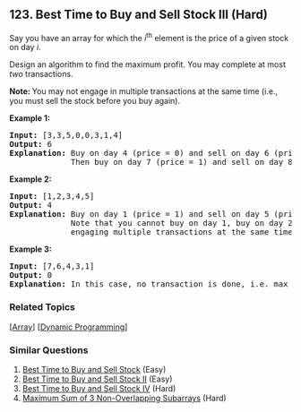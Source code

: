 <!--|This file generated by command(leetcode description); DO NOT EDIT.    |-->
<!--+----------------------------------------------------------------------+-->
<!--|@author    Openset <openset.wang@gmail.com>                           |-->
<!--|@link      https://github.com/openset                                 |-->
<!--|@home      https://github.com/openset/leetcode                        |-->
<!--+----------------------------------------------------------------------+-->

## 123. Best Time to Buy and Sell Stock III (Hard)

<p>Say you have an array for which the <em>i</em><sup>th</sup> element is the price of a given stock on day <em>i</em>.</p>

<p>Design an algorithm to find the maximum profit. You may complete at most <em>two</em> transactions.</p>

<p><strong>Note:&nbsp;</strong>You may not engage in multiple transactions at the same time (i.e., you must sell the stock before you buy again).</p>

<p><strong>Example 1:</strong></p>

<pre>
<strong>Input:</strong> [3,3,5,0,0,3,1,4]
<strong>Output:</strong> 6
<strong>Explanation:</strong> Buy on day 4 (price = 0) and sell on day 6 (price = 3), profit = 3-0 = 3.
&nbsp;            Then buy on day 7 (price = 1) and sell on day 8 (price = 4), profit = 4-1 = 3.</pre>

<p><strong>Example 2:</strong></p>

<pre>
<strong>Input:</strong> [1,2,3,4,5]
<strong>Output:</strong> 4
<strong>Explanation:</strong> Buy on day 1 (price = 1) and sell on day 5 (price = 5), profit = 5-1 = 4.
&nbsp;            Note that you cannot buy on day 1, buy on day 2 and sell them later, as you are
&nbsp;            engaging multiple transactions at the same time. You must sell before buying again.
</pre>

<p><strong>Example 3:</strong></p>

<pre>
<strong>Input:</strong> [7,6,4,3,1]
<strong>Output:</strong> 0
<strong>Explanation:</strong> In this case, no transaction is done, i.e. max profit = 0.</pre>


### Related Topics
  [[Array](https://github.com/openset/leetcode/tree/master/tag/array/README.md)]
  [[Dynamic Programming](https://github.com/openset/leetcode/tree/master/tag/dynamic-programming/README.md)]

### Similar Questions
  1. [Best Time to Buy and Sell Stock](https://github.com/openset/leetcode/tree/master/problems/best-time-to-buy-and-sell-stock) (Easy)
  1. [Best Time to Buy and Sell Stock II](https://github.com/openset/leetcode/tree/master/problems/best-time-to-buy-and-sell-stock-ii) (Easy)
  1. [Best Time to Buy and Sell Stock IV](https://github.com/openset/leetcode/tree/master/problems/best-time-to-buy-and-sell-stock-iv) (Hard)
  1. [Maximum Sum of 3 Non-Overlapping Subarrays](https://github.com/openset/leetcode/tree/master/problems/maximum-sum-of-3-non-overlapping-subarrays) (Hard)
